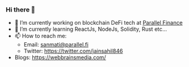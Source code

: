 ### Hi there 👋

- 🔭 I’m currently working on blockchain DeFi tech at [Parallel Finance](https://parallel.fi/) 
- 🌱 I’m currently learning ReactJs, NodeJs, Solidity, Rust etc...
- 📫 How to reach me: 
    - Email: sanmati@parallel.fi
    - Twitter: https://twitter.com/jainsahil846
- Blogs: https://webbrainsmedia.com/
<!--
- 👯 I’m looking to collaborate on 
- 🤔 I’m looking for help with ...
- 💬 Ask me about ...
--->
<!-- 
- 😄 Pronouns: ...
- ⚡ Fun fact: ...
--->

